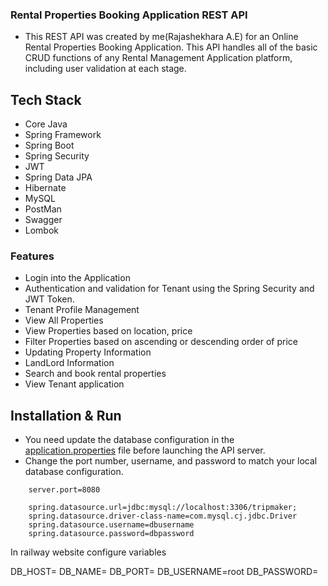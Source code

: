 ### Rental Properties Booking Application REST API

- This REST API was created by me(Rajashekhara A.E) for an Online Rental Properties Booking Application. This API handles all of the basic CRUD functions of any Rental Management Application platform, including user validation at each stage.

## Tech Stack

- Core Java
- Spring Framework
- Spring Boot
- Spring Security
- JWT
- Spring Data JPA
- Hibernate
- MySQL
- PostMan
- Swagger
- Lombok

### Features

- Login into the Application
- Authentication and validation for Tenant using the Spring Security and JWT Token.
- Tenant Profile Management
- View All Properties
- View Properties based on location, price
- Filter Properties based on ascending or descending order of price
- Updating Property Information
- LandLord Information
- Search and book rental properties
- View Tenant application 

## Installation & Run

- You need update the database configuration in the [application.properties](https://github.com/rajshekar11/dangerous-smash-6971/blob/main/TripMaker/src/main/resources/application.properties) file before launching the API server.
- Change the port number, username, and password to match your local database configuration.

```
    server.port=8080

    spring.datasource.url=jdbc:mysql://localhost:3306/tripmaker;
    spring.datasource.driver-class-name=com.mysql.cj.jdbc.Driver
    spring.datasource.username=dbusername
    spring.datasource.password=dbpassword

```
In railway website configure variables

DB_HOST=
DB_NAME=
DB_PORT=
DB_USERNAME=root
DB_PASSWORD=
